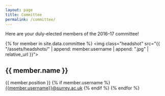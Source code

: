 ```yaml
---
layout: page
title: Committee
permalink: /committee/
---
```


Here are your duly-elected members of the 2016–17 committee!

{% for member in site.data.committee %}
<img class="headshot" src="{{ "/assets/headshots/" | append: member.username | append: ".jpg"  | relative_url }}">

## {{ member.name }}
{{ member.position }}
{% if member.username %}
[{{member.username}}@surrey.ac.uk](mailto:{{member.username}}@surrey.ac.uk)
{% endif %}
{% endfor %}
